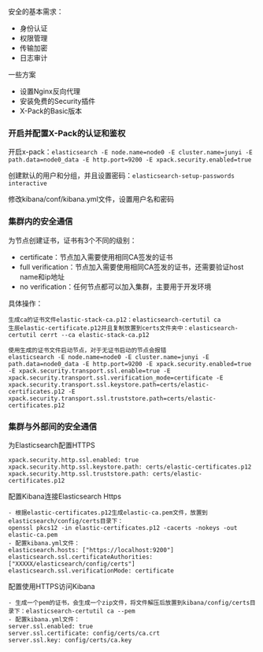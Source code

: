 安全的基本需求：

- 身份认证
- 权限管理
- 传输加密
- 日志审计

一些方案

- 设置Nginx反向代理
- 安装免费的Security插件
- X-Pack的Basic版本



### 开启并配置X-Pack的认证和鉴权

开启x-pack：`elasticsearch -E node.name=node0 -E cluster.name=junyi -E path.data=node0_data -E http.port=9200 -E xpack.security.enabled=true`

创建默认的用户和分组，并且设置密码：`elasticsearch-setup-passwords interactive`

修改kibana/conf/kibana.yml文件，设置用户名和密码

### 集群内的安全通信

为节点创建证书，证书有3个不同的级别：

- certificate：节点加入需要使用相同CA签发的证书
- full verification：节点加入需要使用相同CA签发的证书，还需要验证host name和ip地址
- no verification：任何节点都可以加入集群，主要用于开发环境

具体操作：

```
生成ca的证书文件elastic-stack-ca.p12：elasticsearch-certutil ca
生辰elastic-certificate.p12并且复制放置到certs文件夹中：elasticsearch-certutil cerrt --ca elastic-stack-ca.p12

使用生成的证书文件启动节点，对于无证书启动的节点会报错
elasticsearch -E node.name=node0 -E cluster.name=junyi -E path.data=node0_data -E http.port=9200 -E xpack.security.enabled=true -E xpack.security.transport.ssl.enable=true -E xpack.security.transport.ssl.verification_mode=certificate -E xpack.security.transport.ssl.keystore.path=certs/elastic-certificates.p12 -E xpack.security.transport.ssl.truststore.path=certs/elastic-certificates.p12
```

### 集群与外部间的安全通信

为Elasticsearch配置HTTPS

```
xpack.security.http.ssl.enabled: true
xpack.security.http.ssl.keystore.path: certs/elastic-certificates.p12
xpack.security.http.ssl.truststore.path: certs/elastic-certificates.p12
```



配置Kibana连接Elasticsearch Https

```
- 根据elastic-certificates.p12生成elastic-ca.pem文件，放置到elasticsearch/config/certs目录下：
openssl pkcs12 -in elastic-certificates.p12 -cacerts -nokeys -out elastic-ca.pem
- 配置kibana.yml文件：
elasticsearch.hosts: ["https://localhost:9200"]
elasticsearch.ssl.certificateAuthorities: ["XXXXX/elasticsearch/config/certs"]
elasticsearch.ssl.verificationMode: certificate
```



配置使用HTTPS访问Kibana

```
- 生成一个pem的证书，会生成一个zip文件，将文件解压后放置到kibana/config/certs目录下：elasticsearch-certutil ca --pem
- 配置kibana.yml文件：
server.ssl.enabled: true
server.ssl.certificate: config/certs/ca.crt
server.ssl.key: config/certs/ca.key
```

